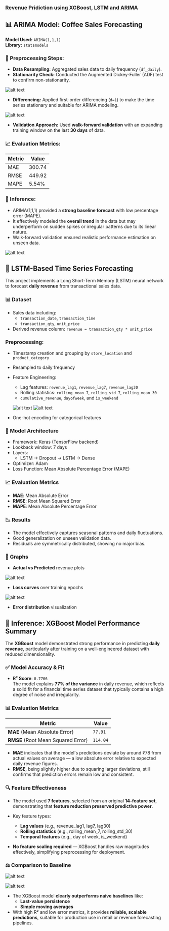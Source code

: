 ### Revenue Pridiction using XGBoost, LSTM and ARIMA

## 📊 ARIMA Model: Coffee Sales Forecasting

**Model Used:** `ARIMA(1,1,1)`  
**Library:** `statsmodels`

### 🔄 Preprocessing Steps:
- **Data Resampling:** Aggregated sales data to daily frequency (`df_daily`).
- **Stationarity Check:** Conducted the Augmented Dickey-Fuller (ADF) test to confirm non-stationarity.

![alt text](plots/image-7.png)

- **Differencing:** Applied first-order differencing (`d=1`) to make the time series stationary and suitable for ARIMA modeling.

![alt text](plots/image-8.png)

- **Validation Approach:** Used **walk-forward validation** with an expanding training window on the last **30 days** of data.

### 📈 Evaluation Metrics:
| Metric | Value |
|--------|--------|
| MAE    | 300.74 |
| RMSE   | 449.92 |
| MAPE   | 5.54%  |

### 🧠 Inference:
- ARIMA(1,1,1) provided a **strong baseline forecast** with low percentage error (MAPE).
- It effectively modeled the **overall trend** in the data but may underperform on sudden spikes or irregular patterns due to its linear nature.
- Walk-forward validation ensured realistic performance estimation on unseen data.

![alt text](plots/image-6.png)


## 🧠 LSTM-Based Time Series Forecasting

This project implements a Long Short-Term Memory (LSTM) neural network to forecast **daily revenue** from transactional sales data.

### 📊 Dataset

- Sales data including:
  - `transaction_date`, `transaction_time`
  - `transaction_qty`, `unit_price`
- Derived revenue column: `revenue = transaction_qty * unit_price`

### Preprocessing:
- Timestamp creation and grouping by `store_location` and `product_category`
- Resampled to daily frequency
- Feature Engineering:
  - Lag features: `revenue_lag1`, `revenue_lag7`, `revenue_lag30`
  - Rolling statistics: `rolling_mean_7`, `rolling_std_7`, `rolling_mean_30`
  - `cumulative_revenue`, `dayofweek`, and `is_weekend`

  ![alt text](plots/image-4.png)
  ![alt text](plots/image-5.png)
- One-hot encoding for categorical features

### 🧮 Model Architecture

- Framework: Keras (TensorFlow backend)
- Lookback window: 7 days
- Layers:
  - LSTM → Dropout → LSTM → Dense
- Optimizer: Adam
- Loss Function: Mean Absolute Percentage Error (MAPE)

### 📈 Evaluation Metrics

- **MAE**: Mean Absolute Error
- **RMSE**: Root Mean Squared Error
- **MAPE**: Mean Absolute Percentage Error

### 📉 Results

- The model effectively captures seasonal patterns and daily fluctuations.
- Good generalization on unseen validation data.
- Residuals are symmetrically distributed, showing no major bias.

### 📌 Graphs

- **Actual vs Predicted** revenue plots

![alt text](plots/image-2.png)

- **Loss curves** over training epochs

![alt text](plots/image-3.png)

- **Error distribution** visualization


## 📌 Inference: XGBoost Model Performance Summary

The **XGBoost** model demonstrated strong performance in predicting **daily revenue**, particularly after training on a well-engineered dataset with reduced dimensionality.


### ✅ Model Accuracy & Fit

- **R² Score**: `0.7706`  
  The model explains **77% of the variance** in daily revenue, which reflects a solid fit for a financial time series dataset that typically contains a high degree of noise and irregularity.


### 📊 Evaluation Metrics

| Metric | Value |
|--------|-------|
| **MAE** (Mean Absolute Error) | `77.91` |
| **RMSE** (Root Mean Squared Error) | `114.04` |

- **MAE** indicates that the model's predictions deviate by around ₹78 from actual values on average — a low absolute error relative to expected daily revenue figures.
- **RMSE**, being slightly higher due to squaring larger deviations, still confirms that prediction errors remain low and consistent.


### 🔍 Feature Effectiveness

- The model used **7 features**, selected from an original **14-feature set**, demonstrating that **feature reduction preserved predictive power**.
- Key feature types:
  - **Lag values** (e.g., revenue_lag1, lag7, lag30)
  - **Rolling statistics** (e.g., rolling_mean_7, rolling_std_30)
  - **Temporal features** (e.g., day of week, is_weekend)

- **No feature scaling required** — XGBoost handles raw magnitudes effectively, simplifying preprocessing for deployment.


### ⚖️ Comparison to Baseline

![alt text](plots/image.png)

![alt text](plots/image-1.png)

- The XGBoost model **clearly outperforms naive baselines** like:
  - **Last-value persistence**
  - **Simple moving averages**
- With high R² and low error metrics, it provides **reliable, scalable predictions**, suitable for production use in retail or revenue forecasting pipelines.
